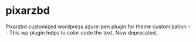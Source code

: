 # pixarzbd
Pixarzbd customized wordpress azure-pen plugin for theme customization
-- This wp plugin helps to color code the text. Now deprecated.
